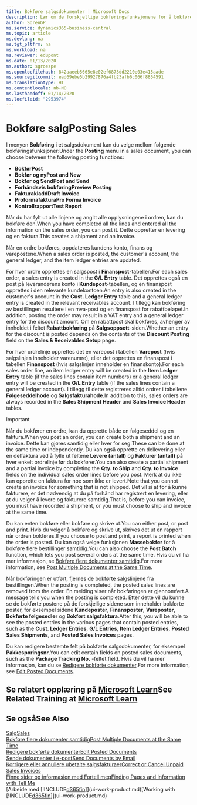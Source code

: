 ```yaml
---
title: Bokføre salgsdokumenter | Microsoft Docs
description: Lær om de forskjellige bokføringsfunksjonene for å bokføre salgsdokumenter og hvordan du kan oppdatere bokførte dokumenter.
author: SorenGP
ms.service: dynamics365-business-central
ms.topic: article
ms.devlang: na
ms.tgt_pltfrm: na
ms.workload: na
ms.reviewer: edupont
ms.date: 01/13/2020
ms.author: sgroespe
ms.openlocfilehash: 842aaeeb5665e8e02ef6873dd2210e03e415aade
ms.sourcegitcommit: ead69ebe5b29927876a4fb23afb6c066f8854591
ms.translationtype: HT
ms.contentlocale: nb-NO
ms.lasthandoff: 01/14/2020
ms.locfileid: "2953974"
---
```

# <a name="posting-sales"></a><span data-ttu-id="91015-103">Bokføre salg</span><span class="sxs-lookup"><span data-stu-id="91015-103">Posting Sales</span></span>
<span data-ttu-id="91015-104">I menyen **Bokføring** i et salgsdokument kan du velge mellom følgende bokføringsfunksjoner:</span><span class="sxs-lookup"><span data-stu-id="91015-104">Under the **Posting** menu in a sales document, you can choose between the following posting functions:</span></span>

* <span data-ttu-id="91015-105">**Bokfør**</span><span class="sxs-lookup"><span data-stu-id="91015-105">**Post**</span></span>
* <span data-ttu-id="91015-106">**Bokfør og ny**</span><span class="sxs-lookup"><span data-stu-id="91015-106">**Post and New**</span></span>
* <span data-ttu-id="91015-107">**Bokfør og Send**</span><span class="sxs-lookup"><span data-stu-id="91015-107">**Post and Send**</span></span>
* <span data-ttu-id="91015-108">**Forhåndsvis bokføring**</span><span class="sxs-lookup"><span data-stu-id="91015-108">**Preview Posting**</span></span>
* <span data-ttu-id="91015-109">**Fakturakladd**</span><span class="sxs-lookup"><span data-stu-id="91015-109">**Draft Invoice**</span></span>
* <span data-ttu-id="91015-110">**Proformafaktura**</span><span class="sxs-lookup"><span data-stu-id="91015-110">**Pro Forma Invoice**</span></span>
* <span data-ttu-id="91015-111">**Kontrollrapport**</span><span class="sxs-lookup"><span data-stu-id="91015-111">**Test Report**</span></span>

<span data-ttu-id="91015-112">Når du har fylt ut alle linjene og angitt alle opplysningene i ordren, kan du bokføre den.</span><span class="sxs-lookup"><span data-stu-id="91015-112">When you have completed all the lines and entered all the information on the sales order, you can post it.</span></span> <span data-ttu-id="91015-113">Dette oppretter en levering og en faktura.</span><span class="sxs-lookup"><span data-stu-id="91015-113">This creates a shipment and an invoice.</span></span>

<span data-ttu-id="91015-114">Når en ordre bokføres, oppdateres kundens konto, finans og varepostene.</span><span class="sxs-lookup"><span data-stu-id="91015-114">When a sales order is posted, the customer's account, the general ledger, and the item ledger entries are updated.</span></span>

<span data-ttu-id="91015-115">For hver ordre opprettes en salgspost i **Finanspost**-tabellen.</span><span class="sxs-lookup"><span data-stu-id="91015-115">For each sales order, a sales entry is created in the **G/L Entry** table.</span></span> <span data-ttu-id="91015-116">Det opprettes også en post på leverandørens konto i **Kundepost**-tabellen, og en finanspost opprettes i den relevante kundekontoen.</span><span class="sxs-lookup"><span data-stu-id="91015-116">An entry is also created in the customer's account in the **Cust. Ledger Entry** table and a general ledger entry is created in the relevant receivables account.</span></span> <span data-ttu-id="91015-117">I tillegg kan bokføring av bestillingen resultere i en mva-post og en finanspost for rabattbeløpet.</span><span class="sxs-lookup"><span data-stu-id="91015-117">In addition, posting the order may result in a VAT entry and a general ledger entry for the discount amount.</span></span> <span data-ttu-id="91015-118">Om en rabattpost skal bokføres, avhenger av innholdet i feltet **Rabattbokføring** på **Salgsoppsett**-siden.</span><span class="sxs-lookup"><span data-stu-id="91015-118">Whether an entry for the discount is posted depends on the contents of the **Discount Posting** field on the **Sales & Receivables Setup** page.</span></span>

<span data-ttu-id="91015-119">For hver ordrelinje opprettes det en varepost i tabellen **Varepost** (hvis salgslinjen inneholder varenumre), eller det opprettes en finanspost i tabellen **Finanspost** (hvis salgslinjen inneholder en finanskonto).</span><span class="sxs-lookup"><span data-stu-id="91015-119">For each sales order line, an item ledger entry will be created in the **Item Ledger Entry** table (if the sales lines contain item numbers) or a general ledger entry will be created in the **G/L Entry** table (if the sales lines contain a general ledger account).</span></span> <span data-ttu-id="91015-120">I tillegg til dette registreres alltid ordrer i tabellene **Følgeseddelhode** og **Salgsfakturahode**.</span><span class="sxs-lookup"><span data-stu-id="91015-120">In addition to this, sales orders are always recorded in the **Sales Shipment Header** and **Sales Invoice Header** tables.</span></span>

> [!IMPORTANT]  
>   <span data-ttu-id="91015-121">Når du bokfører en ordre, kan du opprette både en følgeseddel og en faktura.</span><span class="sxs-lookup"><span data-stu-id="91015-121">When you post an order, you can create both a shipment and an invoice.</span></span> <span data-ttu-id="91015-122">Dette kan gjøres samtidig eller hver for seg.</span><span class="sxs-lookup"><span data-stu-id="91015-122">These can be done at the same time or independently.</span></span> <span data-ttu-id="91015-123">Du kan også opprette en dellevering eller en delfaktura ved å fylle ut feltene **Levere (antall)** og **Fakturer (antall)** på hver enkelt ordrelinje før du bokfører.</span><span class="sxs-lookup"><span data-stu-id="91015-123">You can also create a partial shipment and a partial invoice by completing the **Qty. to Ship** and **Qty. to Invoice** fields on the individual sales order lines before you post.</span></span> <span data-ttu-id="91015-124">Merk at du ikke kan opprette en faktura for noe som ikke er levert.</span><span class="sxs-lookup"><span data-stu-id="91015-124">Note that you cannot create an invoice for something that is not shipped.</span></span> <span data-ttu-id="91015-125">Det vil si at for å kunne fakturere, er det nødvendig at du på forhånd har registrert en levering, eller at du velger å levere og fakturere samtidig.</span><span class="sxs-lookup"><span data-stu-id="91015-125">That is, before you can invoice, you must have recorded a shipment, or you must choose to ship and invoice at the same time.</span></span>

<span data-ttu-id="91015-126">Du kan enten bokføre eller bokføre og skrive ut.</span><span class="sxs-lookup"><span data-stu-id="91015-126">You can either post, or post and print.</span></span> <span data-ttu-id="91015-127">Hvis du velger å bokføre og skrive ut, skrives det ut en rapport når ordren bokføres.</span><span class="sxs-lookup"><span data-stu-id="91015-127">If you choose to post and print, a report is printed when the order is posted.</span></span> <span data-ttu-id="91015-128">Du kan også velge funksjonen **Massebokfør** for å bokføre flere bestillinger samtidig.</span><span class="sxs-lookup"><span data-stu-id="91015-128">You can also choose the **Post Batch** function, which lets you post several orders at the same time.</span></span> <span data-ttu-id="91015-129">Hvis du vil ha mer informasjon, se [Bokføre flere dokumenter samtidig](ui-batch-posting.md).</span><span class="sxs-lookup"><span data-stu-id="91015-129">For more information, see [Post Multiple Documents at the Same Time](ui-batch-posting.md).</span></span>

<span data-ttu-id="91015-130">Når bokføringen er utført, fjernes de bokførte salgslinjene fra bestillingen.</span><span class="sxs-lookup"><span data-stu-id="91015-130">When the posting is completed, the posted sales lines are removed from the order.</span></span> <span data-ttu-id="91015-131">En melding viser når bokføringen er gjennomført.</span><span class="sxs-lookup"><span data-stu-id="91015-131">A message tells you when the posting is completed.</span></span> <span data-ttu-id="91015-132">Etter dette vil du kunne se de bokførte postene på de forskjellige sidene som inneholder bokførte poster, for eksempel sidene **Kundeposter**, **Finansposter**, **Vareposter**, **Bokførte følgesedler** og **Bokført salgsfaktura**.</span><span class="sxs-lookup"><span data-stu-id="91015-132">After this, you will be able to see the posted entries in the various pages that contain posted entries, such as the **Cust. Ledger Entries**, **G/L Entries**, **Item Ledger Entries**, **Posted Sales Shipments**, and **Posted Sales Invoices** pages.</span></span>  

<span data-ttu-id="91015-133">Du kan redigere bestemte felt på bokførte salgsdokumenter, for eksempel **Pakkesporingsnr**.</span><span class="sxs-lookup"><span data-stu-id="91015-133">You can edit certain fields on posted sales documents, such as the **Package Tracking No.**</span></span> <span data-ttu-id="91015-134">-feltet.</span><span class="sxs-lookup"><span data-stu-id="91015-134">field.</span></span> <span data-ttu-id="91015-135">Hvis du vil ha mer informasjon, kan du se [Redigere bokførte dokumenter](across-edit-posted-document.md).</span><span class="sxs-lookup"><span data-stu-id="91015-135">For more information, see [Edit Posted Documents](across-edit-posted-document.md).</span></span>

## <a name="see-related-training-at-microsoft-learnlearnmodulesship-invoice-items-dynamics-365-business-centralindex"></a><span data-ttu-id="91015-136">Se relatert opplæring på [Microsoft Learn](/learn/modules/ship-invoice-items-dynamics-365-business-central/index)</span><span class="sxs-lookup"><span data-stu-id="91015-136">See Related Training at [Microsoft Learn](/learn/modules/ship-invoice-items-dynamics-365-business-central/index)</span></span>

## <a name="see-also"></a><span data-ttu-id="91015-137">Se også</span><span class="sxs-lookup"><span data-stu-id="91015-137">See Also</span></span>
[<span data-ttu-id="91015-138">Salg</span><span class="sxs-lookup"><span data-stu-id="91015-138">Sales</span></span>](sales-manage-sales.md)  
[<span data-ttu-id="91015-139">Bokføre flere dokumenter samtidig</span><span class="sxs-lookup"><span data-stu-id="91015-139">Post Multiple Documents at the Same Time</span></span>](ui-batch-posting.md)  
[<span data-ttu-id="91015-140">Redigere bokførte dokumenter</span><span class="sxs-lookup"><span data-stu-id="91015-140">Edit Posted Documents</span></span>](across-edit-posted-document.md)  
[<span data-ttu-id="91015-141">Sende dokumenter i e-post</span><span class="sxs-lookup"><span data-stu-id="91015-141">Send Documents by Email</span></span>](ui-how-send-documents-email.md)  
[<span data-ttu-id="91015-142">Korrigere eller annullere ubetalte salgsfakturaer</span><span class="sxs-lookup"><span data-stu-id="91015-142">Correct or Cancel Unpaid Sales Invoices</span></span>](sales-how-correct-cancel-sales-invoice.md)  
[<span data-ttu-id="91015-143">Finne sider og informasjon med Fortell meg</span><span class="sxs-lookup"><span data-stu-id="91015-143">Finding Pages and Information with Tell Me</span></span>](ui-search.md)  
<span data-ttu-id="91015-144">[Arbeide med [!INCLUDE[d365fin](includes/d365fin_md.md)]](ui-work-product.md)</span><span class="sxs-lookup"><span data-stu-id="91015-144">[Working with [!INCLUDE[d365fin](includes/d365fin_md.md)]](ui-work-product.md)</span></span>
